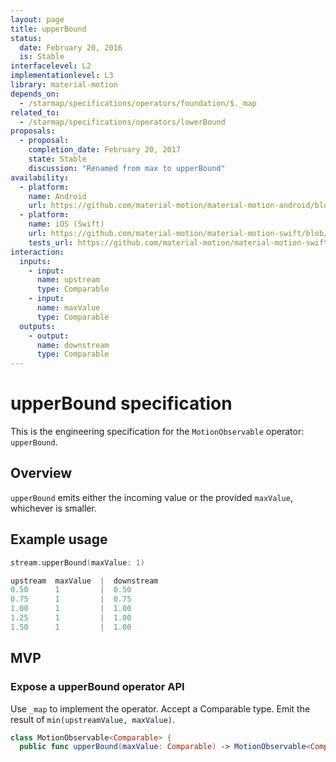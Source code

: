 ```yaml
---
layout: page
title: upperBound
status:
  date: February 20, 2016
  is: Stable
interfacelevel: L2
implementationlevel: L3
library: material-motion
depends_on:
  - /starmap/specifications/operators/foundation/$._map
related_to:
  - /starmap/specifications/operators/lowerBound
proposals:
  - proposal:
    completion_date: February 20, 2017
    state: Stable
    discussion: "Renamed from max to upperBound"
availability:
  - platform:
    name: Android
    url: https://github.com/material-motion/material-motion-android/blob/develop/library/src/main/java/com/google/android/material/motion/operators/UpperBound.java
  - platform:
    name: iOS (Swift)
    url: https://github.com/material-motion/material-motion-swift/blob/develop/src/operators/upperBound.swift
    tests_url: https://github.com/material-motion/material-motion-swift/blob/develop/tests/unit/operator/upperBoundTests.swift
interaction:
  inputs:
    - input:
      name: upstream
      type: Comparable
    - input:
      name: maxValue
      type: Comparable
  outputs:
    - output:
      name: downstream
      type: Comparable
---
```


# upperBound specification

This is the engineering specification for the `MotionObservable` operator: `upperBound`.

## Overview

`upperBound` emits either the incoming value or the provided `maxValue`, whichever is smaller.

## Example usage

```swift
stream.upperBound(maxValue: 1)

upstream  maxValue  |  downstream
0.50      1         |  0.50
0.75      1         |  0.75
1.00      1         |  1.00
1.25      1         |  1.00
1.50      1         |  1.00
```

## MVP

### Expose a upperBound operator API

Use `_map` to implement the operator. Accept a Comparable type. Emit the result of
`min(upstreamValue, maxValue)`.

```swift
class MotionObservable<Comparable> {
  public func upperBound(maxValue: Comparable) -> MotionObservable<Comparable>
```

